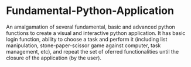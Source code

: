 # Fundamental-Python-Application
An amalgamation of several fundamental, basic and advanced python functions to create a visual and interactive python application. It has basic login function, ability to choose a task and perform it (including list manipulation, stone-paper-scissor game against computer, task management, etc), and repeat the set of oferred functionalities until the closure of the application (by the user).
